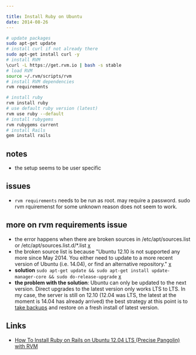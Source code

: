 ```yaml
---

title: Install Ruby on Ubuntu
date: 2014-08-26
---
```

    
```bash	
# update packages
sudo apt-get update
# install curl if not already there
sudo apt-get install curl -y
# install RVM
\curl -L https://get.rvm.io | bash -s stable
# load RVM
source ~/.rvm/scripts/rvm
# install RVM dependencies
rvm requirements

# install ruby
rvm install ruby
# use default ruby version (latest)
rvm use ruby --default
# install rubygems
rvm rubygems current
# install Rails
gem install rails
```

notes
---
- the setup seems to be user specific

issues
---
- `rvm requirements` needs to be run as root. may require a password.  sudo rvm rquiremenst for some unknown reason does not seem to work.

more on rvm requirements issue
---
- the error happens when there are broken sources in /etc/apt/sources.list or /etc/apt/sources.list.d/*.list [x](http://stackoverflow.com/questions/19373560/why-do-i-get-a-requirements-error-when-trying-to-install-ruby-with-rvm)
- the broken source list is because "Ubuntu 12.10 is not supported any more since May 2014. You either need to update to a more recent version of Ubuntu (i.e. 14.04), or find an alternative repository." [x](http://askubuntu.com/questions/499738/not-able-to-install-software-on-ubuntu-12-10) 
- **solution** `sudo apt-get update && sudo apt-get install update-manager-core && sudo do-release-upgrade` [x](http://www.cyberciti.biz/faq/howto-upgrade-to-ubuntu-14-04-from-ubuntu-13-10-or-12-04/)
- **the problem with the solution**: Ubuntu can only be updated to the next version. Direct upgrades to the latest version only works LTS to LTS. In my case, the server is still on 12.10 (12.04 was LTS, the latest at the moment is 14.04 has already arrived) the best strategy at this point is to [take backups](http://askubuntu.com/questions/298334/unable-to-locate-package-update-manager-core) and restore on a fresh install of latest version.

Links
---

- [How To Install Ruby on Rails on Ubuntu 12.04 LTS (Precise Pangolin) with RVM](https://www.digitalocean.com/community/tutorials/how-to-install-ruby-on-rails-on-ubuntu-12-04-lts-precise-pangolin-with-rvm)

